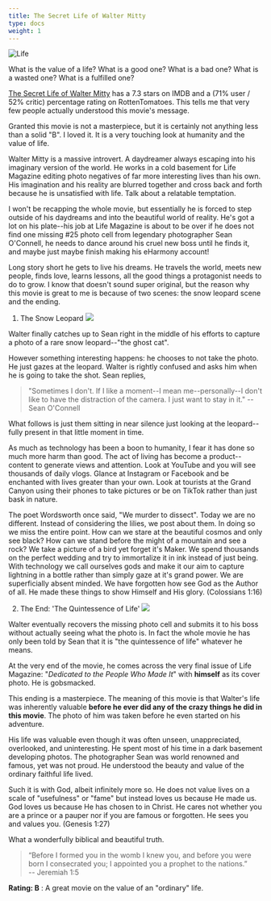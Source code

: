 ```yaml
---
title: The Secret Life of Walter Mitty
type: docs
weight: 1 
---
```


![Life](/img/LIFE.png "Life - Life Magazine")

What is the value of a life? 
What is a good one? 
What is a bad one? 
What is a wasted one?
What is a fulfilled one?

[The Secret Life of Walter Mitty](https://www.imdb.com/title/tt0359950/) has a 7.3 stars on IMDB and a (71% user / 52% critic) percentage rating on RottenTomatoes. This tells me that very few people actually understood this movie's message. 

Granted this movie is not a masterpiece, but it is certainly not anything less than a solid "B". I loved it. It is a very touching look at humanity and the value of life.

Walter Mitty is a massive introvert. A daydreamer always escaping into his imaginary version of the world. He works in a cold basement for Life Magazine editing photo negatives of far more interesting lives than his own. His imagination and his reality are blurred together and cross back and forth because he is unsatisfied with life. Talk about a relatable temptation.

I won't be recapping the whole movie, but essentially he is forced to step outside of his daydreams and into the beautiful world of reality. He's got a lot on his plate--his job at Life Magazine is about to be over if he does not find one missing #25 photo cell from legendary photographer Sean O'Connell, he needs to dance around his cruel new boss until he finds it, and maybe just maybe finish making his eHarmony account! 

Long story short he gets to live his dreams. He travels the world, meets new people, finds love, learns lessons, all the good things a protagonist needs to do to grow. I know that doesn't sound super original, but the reason why this movie is great to me is because of two scenes: the snow leopard scene and the ending. 

1. The Snow Leopard
![](/img/snowleopard.jpg)

Walter finally catches up to Sean right in the middle of his efforts to capture a photo of a rare snow leopard--"the ghost cat". 

However something interesting happens: he chooses to not take the photo. He just gazes at the leopard. Walter is rightly confused and asks him when he is going to take the shot. Sean replies,

> "Sometimes I don't. If I like a moment--I mean me--personally--I don't like to have the distraction of the camera. I just want to stay in it."
> -- Sean O'Connell

What follows is just them sitting in near silence just looking at the leopard--fully present in that little moment in time.

As much as technology has been a boon to humanity, I fear it has done so much more harm than good. The act of living has become a product--content to generate views and attention. Look at YouTube and you will see thousands of daily vlogs. Glance at Instagram or Facebook and be enchanted with lives greater than your own. Look at tourists at the Grand Canyon using their phones to take pictures or be on TikTok rather than just bask in nature.

The poet Wordsworth once said, "We murder to dissect". Today we are no different. Instead of considering the lilies, we post about them. In doing so we miss the entire point. How can we stare at the beautiful cosmos and only see black? How can we stand before the might of a mountain and see a rock? We take a picture of a bird yet forget it's Maker. We spend thousands on the perfect wedding and try to immortalize it in ink instead of just being. With technology we call ourselves gods and make it our aim to capture lightning in a bottle rather than simply gaze at it's grand power. We are superficially absent minded. We have forgotten how see God as the Author of all. He made these things to show Himself and His glory. (Colossians 1:16)

2. The End: 'The Quintessence of Life'
![](/img/theend.png)

Walter eventually recovers the missing photo cell and submits it to his boss without actually seeing what the photo is. In fact the whole movie he has only been told by Sean that it is "the quintessence of life" whatever he means.

At the very end of the movie, he comes across the very final issue of Life Magazine: "_Dedicated to the People Who Made It_" with **himself** as its cover photo. He is gobsmacked. 

This ending is a masterpiece. The meaning of this movie is that Walter's life was inherently valuable **before he ever did any of the crazy things he did in this movie**. The photo of him was taken before he even started on his adventure.

His life was valuable even though it was often unseen, unappreciated, overlooked, and uninteresting. He spent most of his time in a dark basement developing photos. The photographer Sean was world renowned and famous, yet was not proud. He understood the beauty and value of the ordinary faithful life lived. 

Such it is with God, albeit infinitely more so. He does not value lives on a scale of "usefulness" or "fame" but instead loves us because He made us. God loves us because He has chosen to in Christ. He cares not whether you are a prince or a pauper nor if you are famous or forgotten. He sees you and values you. (Genesis 1:27)

What a wonderfully biblical and beautiful truth. 

> “Before I formed you in the womb I knew you, and before you were born I consecrated you; I appointed you a prophet to the nations.”  
> -- Jeremiah 1:5

**Rating: B** : A great movie on the value of an "ordinary" life.

<script src="https://static.esvmedia.org/crossref/crossref.min.js" type="text/javascript"></script>